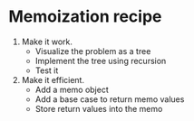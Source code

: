 # Memoization recipe

1. Make it work.
    - Visualize the problem as a tree
    - Implement the tree using recursion
    - Test it
2. Make it efficient.
    - Add a memo object
    - Add a base case to return memo values
    - Store return values into the memo
